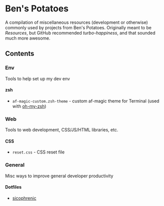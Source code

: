 # Ben's Potatoes
A compilation of miscellaneous resources (development or otherwise) commonly
used by projects from Ben's Potatoes.
Originally meant to be *Resources*, but GitHub recommended *turbo-happiness*,
and that sounded much more awesome.

## Contents

### Env
Tools to help set up my dev env

#### zsh
* `af-magic-custom.zsh-theme` - custom af-magic theme for Terminal (used with [oh-my-zsh](https://github.com/robbyrussell/oh-my-zsh))

### Web
Tools to web development, CSS/JS/HTML libraries, etc.

#### CSS
* `reset.css` - CSS reset file

### General
Misc ways to improve general developer productivity

#### Dotfiles
* [sicophrenic](http://github.com/sicophrenic/dotfiles)
